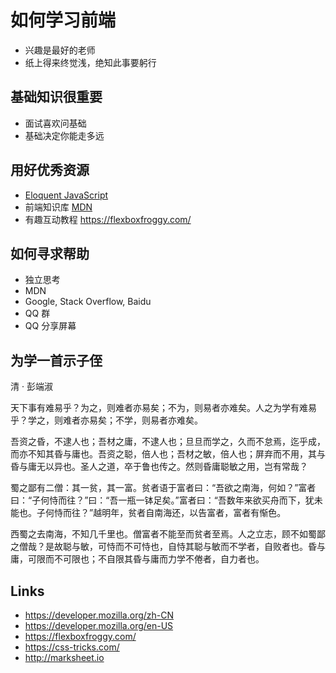 # 如何学习前端

* 兴趣是最好的老师
* 纸上得来终觉浅，绝知此事要躬行

## 基础知识很重要
* 面试喜欢问基础
* 基础决定你能走多远

## 用好优秀资源
* [Eloquent JavaScript](http://eloquentjavascript.net/)
* 前端知识库 [MDN](https://developer.mozilla.org/zh-CN/)
* 有趣互动教程 https://flexboxfroggy.com/

## 如何寻求帮助
* 独立思考
* MDN
* Google, Stack Overflow, Baidu
* QQ 群
* QQ 分享屏幕

## 为学一首示子侄
清 · 彭端淑

天下事有难易乎？为之，则难者亦易矣；不为，则易者亦难矣。人之为学有难易乎？学之，则难者亦易矣；不学，则易者亦难矣。

吾资之昏，不逮人也；吾材之庸，不逮人也；旦旦而学之，久而不怠焉，迄乎成，而亦不知其昏与庸也。吾资之聪，倍人也；吾材之敏，倍人也；屏弃而不用，其与昏与庸无以异也。圣人之道，卒于鲁也传之。然则昏庸聪敏之用，岂有常哉？

蜀之鄙有二僧：其一贫，其一富。贫者语于富者曰：“吾欲之南海，何如？”富者曰：“子何恃而往？”曰：“吾一瓶一钵足矣。”富者曰：“吾数年来欲买舟而下，犹未能也。子何恃而往？”越明年，贫者自南海还，以告富者，富者有惭色。

西蜀之去南海，不知几千里也。僧富者不能至而贫者至焉。人之立志，顾不如蜀鄙之僧哉？是故聪与敏，可恃而不可恃也，自恃其聪与敏而不学者，自败者也。昏与庸，可限而不可限也；不自限其昏与庸而力学不倦者，自力者也。


## Links
* https://developer.mozilla.org/zh-CN
* https://developer.mozilla.org/en-US
* https://flexboxfroggy.com/
* https://css-tricks.com/
* http://marksheet.io
